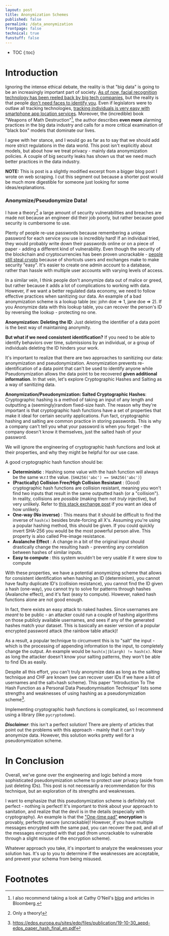 ```yaml
---
layout: post
title: Anonymization Schemes
published: false
permalink: /data_anonymization
frontpage: false
technical: true
funstuff: false
---
```


* TOC
{:toc}

# Introduction
Ignoring the intense ethical debate, the reality is that "big data" is going to be an increasingly important part of society. [As of now, facial recognition technology has been reeled back by big tech companies](https://www.vox.com/recode/2020/6/10/21287194/amazon-microsoft-ibm-facial-recognition-moratorium-police), but the reality is that people [don't need faces to identify you](https://www.scmp.com/tech/start-ups/article/2187600/chinese-police-surveillance-gets-boost-ai-start-watrix-technology-can). Even if legislators were to outlaw all tracking technologies, [tracking individuals is very easy with smartphone app location services](https://www.nytimes.com/interactive/2018/12/10/business/location-data-privacy-apps.html). Moreover, the (incredible) book "Weapons of Math Destruction"[^1], the author describes **even more** alarming practices in the big data industry and calls for a more critical examination of "black box" models that dominate our lives. 

[^1]: I also recommend taking a look at Cathy O'Neil's [blog](https://mathbabe.org/) and articles in Bloomberg.

I agree with her stance, and I would go as far as to say that we should add more strict regulations in the data world. This post isn't explicitly about models, but about how we treat privacy - mainly data anonymization policies. A couple of big security leaks has shown us that we need much better practices in the data industry.

**NOTE:** This is post is a slightly modified excerpt from a bigger blog post I wrote on web scraping. I cut this segment out because a shorter post would be much more digestible for someone just looking for some ideas/explanations. 

### Anonymize/Pseudonymize Data!
I have a theory[^2] a large amount of security vulnerabilities and breaches are made not because an engineer did their job poorly, but rather because good security is cumbersome to use. 

[^2]: Only a theory!

Plenty of people re-use passwords because remembering a unique password for each service you use is incredibly hard! If an individual tried, they would probably write down their passwords online or on a piece of paper - adding a different kind of vulnerability. Even though the security of the blockchain and cryptocurrencies has been proven uncrackable - [people still steal crypto](https://selfkey.org/list-of-cryptocurrency-exchange-hacks/) because of shortcuts users and exchanges make to make security "easy". It's easier to create one admin account to a database, rather than hassle with multiple user accounts with varying levels of access.

In a similar vein, I think people don't anonymize data out of malice or greed, but rather  because it adds a lot of complications to working with data. However, if we want a better regulated data economy, we need to follow effective practices when sanitizing our data. An example of a bad anonymization scheme is a lookup table (ex: john doe => 1, jane doe => 2). If you Anonymize data with this lookup table, you can recover the person's ID by reversing the lookup - protecting no one.

**Anonymization: Deleting the ID**:
Just deleting the identifier of a data point is the best way of maintaining anonymity. 

**But what if we need consistent identification?**
If you need to be able to identify behaviors over time, submissions by an individual, or a group of individuals deleting the ID hinders your work. 

It's important to realize that there are two approaches to sanitizing our data: anonymization and pseudonymization. Anonymization prevents re-identification of a data point that can't be used to identify anyone while Pseudonymization allows the data point to be recovered **given additional information**. In that vein, let's explore Cryptographic Hashes and Salting as a way of sanitizing data.

**Anonymization/Pseudonymization: Salted Cryptographic Hashes**:
Cryptographic hashing is a method of taking an input of any length and outputting a (seemingly)random fixed-size hash. The reason why they're important is that cryptographic hash functions have a set of properties that make it ideal for certain security applications. Fun fact, cryptographic hashing and salting are common practice in storing passwords. This is why a company can't tell you what your password is when you forget - the company doesn't know it themselves, just the salted hash of your password.

We will ignore the engineering of cryptographic hash functions and look at their properties, and why they might be helpful for our use case. 

A good cryptographic hash function should be: 
- **Deterministic** : Hashing some value with the hash function will always be the same w.r.t the value. (`SHA256('abc') == SHA256('abc')`)
- **(Practically) Collision Free/High Collision Resistant** : (Good) cryptographic hash functions are collision resistant, meaning you won't find two inputs that result in the same outputted hash (or a "collision"). In reality, collisions are *possible* (making them not *truly* injective), but very unlikely. Refer to [this stack exchange post](https://stackoverflow.com/questions/4014090/is-it-safe-to-ignore-the-possibility-of-sha-collisions-in-practice#:~:text=For%20instance%2C%20with%20SHA%2D256,second%20to%20about%2010%2D15.) if you want an idea of how unlikely.
- **One-way (No inverse)** : This means that it should be difficult to find the inverse of `hash(x)` besides brute-forcing all X's. Assuming you're using a popular hashing method, this should be given. If you could quickly invert SHA-256 you would be the most powerful person alive. This property is also called Pre-image resistance.
- **Avalanche Effect** : A change in a bit of the original input should drastically change the resulting hash - preventing any correlation between hashes of similar inputs.
- **Easy to compute** : this system wouldn't be very usable if it were slow to compute

With these properties, we have a potential anonymizing scheme that allows for consistent identification when hashing an ID (determinism), you cannot have faulty duplicate ID's (collision resistance), you cannot find the ID given a hash (one-way), you cannot try to solve for patterns through hashes (Avalanche effect), and it's fast (easy to compute). However, naked hash functions alone are not good enough.

In fact, there exists an easy attack to naked hashes. Since usernames are *meant* to be public - an attacker could run a couple of hashing algorithms on those publicly available usernames, and sees if any of the generated hashes match your dataset. This is basically an easier version of a popular encrypted password attack (the rainbow table attack)! 

As a result, a popular technique to circumvent this is to "salt" the input - which is the processing of appending information to the input, to completely change the output. An example would be `hash(x||blargh) != hash(x)`. Now as long the attacker doesn't know your salting patterns, they won't be able to find IDs as easily. 

Despite all this effort, you can't truly anonymize data as long as the salting technique and CHF are known (we can recover user IDs if we have a list of usernames and the salt+hash scheme). This paper "Introduction To The Hash Function as a Personal Data Pseudonymisation Technique" lists some strengths and weaknesses of using hashing as a pseudonymization scheme[^3]. 

[^3]: https://edps.europa.eu/sites/edp/files/publication/19-10-30_aepd-edps_paper_hash_final_en.pdf

Implementing cryptographic hash functions is complicated, so I recommend using a library (like `pycryptodome`). 

***Disclaimer***: this isn't a perfect solution! There are plenty of articles that point out the problems with this approach - mainly that it can't *truly* anonymize data. However, this solution works pretty well for a pseudonymization scheme.


# In Conclusion
Overall, we've gone over the engineering and logic behind a more sophisticated pseudonymization scheme to protect user privacy (aside from just deleting IDs). This post is not necessarily a recommendation for this technique, but an exploration of its strengths and weaknesses. 

I want to emphasize that this pseudonymization scheme is definitely not perfect - nothing is perfect! It's important to think about your approach to sanitation, and realize that the devil is in the details (especially with cryptography). An example is that the ["One-time pad"](https://en.wikipedia.org/wiki/One-time_pad) **encryption** is provably, perfectly secure (uncrackable)! However, if you have multiple messages encrypted with the same pad, you can recover the pad, and all of the messages encrypted with that pad (from uncrackable to vulnerable through a slight misuse of the encryption scheme). 

Whatever approach you take, it's important to analyze the weaknesses your solution has. It's up to you to determine if the weaknesses are acceptable, and prevent your schema from being misused.

# Footnotes